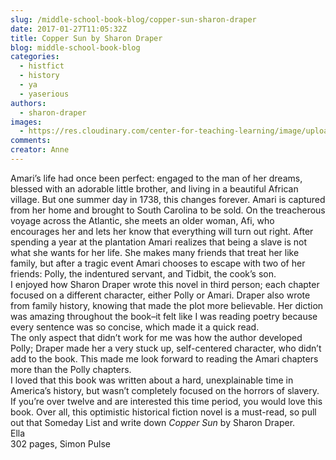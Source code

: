 ```yaml
---
slug: /middle-school-book-blog/copper-sun-sharon-draper
date: 2017-01-27T11:05:32Z
title: Copper Sun by Sharon Draper
blog: middle-school-book-blog
categories:
  - histfict
  - history
  - ya
  - yaserious
authors:
  - sharon-draper
images:
  - https://res.cloudinary.com/center-for-teaching-learning/image/upload/v1637513770/Copper_Sun_book_cover-200x300.jpg.jpg
comments:
creator: Anne
---
```


 Amari’s life had once been perfect: engaged to the man of her dreams, blessed with an adorable little brother, and living in a beautiful African village. But one summer day in 1738, this changes forever. Amari is captured from her home and brought to South Carolina to be sold. On the treacherous voyage across the Atlantic, she meets an older woman, Afi, who encourages her and lets her know that everything will turn out right. After spending a year at the plantation Amari realizes that being a slave is not what she wants for her life. She makes many friends that treat her like family, but after a tragic event Amari chooses to escape with two of her friends: Polly, the indentured servant, and Tidbit, the cook’s son.<br />I enjoyed how Sharon Draper wrote this novel in third person; each chapter focused on a different character, either Polly or Amari. Draper also wrote from family history, knowing that made the plot more believable. Her diction was amazing throughout the book­–it felt like I was reading poetry because every sentence was so concise, which made it a quick read.<br />The only aspect that didn’t work for me was how the author developed Polly; Draper made her a very stuck up, self-centered character, who didn’t add to the book. This made me look forward to reading the Amari chapters more than the Polly chapters.<br />I loved that this book was written about a hard, unexplainable time in America’s history, but wasn’t completely focused on the horrors of slavery. If you’re over twelve and are interested this time period, you would love this book. Over all, this optimistic historical fiction novel is a must-read, so pull out that Someday List and write down <em>Copper Sun </em>by Sharon Draper.<br />Ella<br />302 pages, Simon Pulse<br /> 

